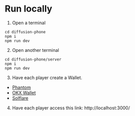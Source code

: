 # Run locally

1. Open a terminal
```
cd diffusion-phone
npm i
npm run dev
```

2. Open another terminal
```
cd diffusion-phone/server
npm i
npm run dev
```

3. Have each player create a Wallet. 
  - [Phantom](https://phantom.app/)
  - [OKX Wallet](https://chromewebstore.google.com/detail/okx-wallet/mcohilncbfahbmgdjkbpemcciiolgcge)
  - [Solflare](https://chromewebstore.google.com/detail/solflare-wallet/bhhhlbepdkbapadjdnnojkbgioiodbic)

  
4. Have each player access this link: http://localhost:3000/